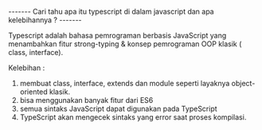 ------- Cari tahu apa itu typescript di dalam javascript dan apa kelebihannya ? -------

Typescript adalah bahasa pemrograman berbasis JavaScript yang menambahkan fitur strong-typing & konsep pemrograman OOP klasik ( class, interface).

Kelebihan : 
1. membuat class, interface, extends dan module seperti layaknya object-oriented klasik.
2. bisa menggunakan banyak fitur dari ES6
3. semua sintaks JavaScript dapat digunakan pada TypeScript
4. TypeScript akan mengecek sintaks yang error saat proses kompilasi.